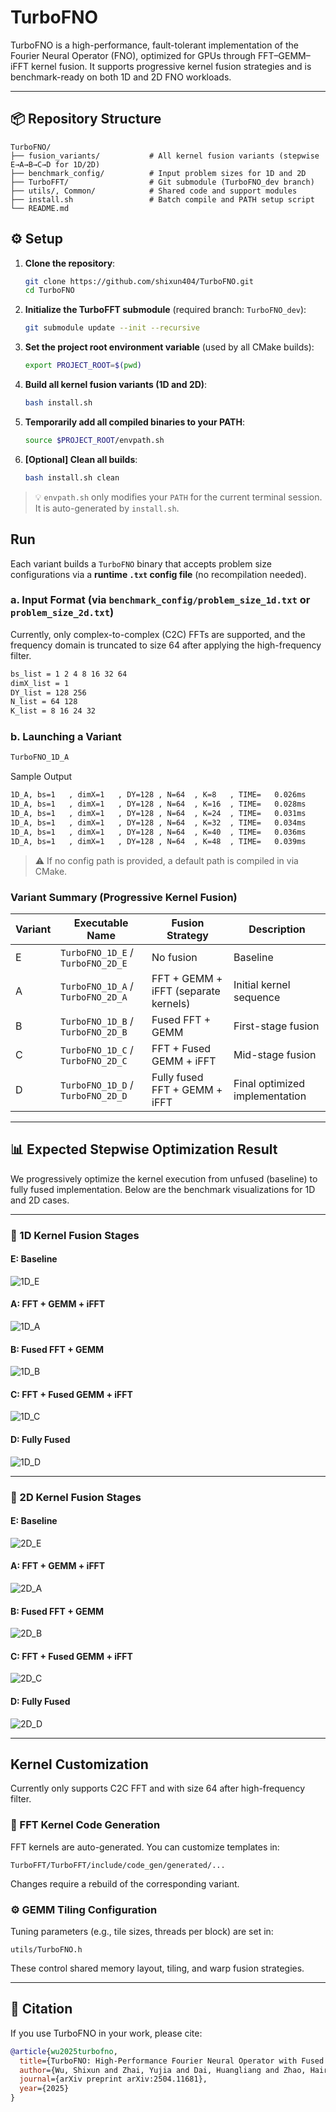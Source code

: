 # TurboFNO

TurboFNO is a high-performance, fault-tolerant implementation of the Fourier Neural Operator (FNO), optimized for GPUs through FFT–GEMM–iFFT kernel fusion. It supports progressive kernel fusion strategies and is benchmark-ready on both 1D and 2D FNO workloads.

---

## 📦 Repository Structure

```
TurboFNO/
├── fusion_variants/           # All kernel fusion variants (stepwise E→A→B→C→D for 1D/2D)
├── benchmark_config/          # Input problem sizes for 1D and 2D
├── TurboFFT/                  # Git submodule (TurboFNO_dev branch)
├── utils/, Common/            # Shared code and support modules
├── install.sh                 # Batch compile and PATH setup script
└── README.md
```

## ⚙️ Setup

1. **Clone the repository**:

   ```bash
   git clone https://github.com/shixun404/TurboFNO.git
   cd TurboFNO
   ```

2. **Initialize the TurboFFT submodule** (required branch: `TurboFNO_dev`):

   ```bash
   git submodule update --init --recursive
   ```

3. **Set the project root environment variable** (used by all CMake builds):

   ```bash
   export PROJECT_ROOT=$(pwd)
   ```

4. **Build all kernel fusion variants (1D and 2D)**:

   ```bash
   bash install.sh
   ```

5. **Temporarily add all compiled binaries to your PATH**:

   ```bash
   source $PROJECT_ROOT/envpath.sh
   ```

6. **\[Optional] Clean all builds**:

   ```bash
   bash install.sh clean
   ```

> 💡 `envpath.sh` only modifies your `PATH` for the current terminal session. It is auto-generated by `install.sh`.

## Run

Each variant builds a `TurboFNO` binary that accepts problem size configurations via a **runtime `.txt` config file** (no recompilation needed).

### a. Input Format (via `benchmark_config/problem_size_1d.txt` or `problem_size_2d.txt`)

Currently, only complex-to-complex (C2C) FFTs are supported, and the frequency domain is truncated to size 64 after applying the high-frequency filter.

```txt
bs_list = 1 2 4 8 16 32 64
dimX_list = 1
DY_list = 128 256
N_list = 64 128
K_list = 8 16 24 32
```

### b. Launching a Variant

```bash
TurboFNO_1D_A
```

Sample Output

```bash
1D_A, bs=1   , dimX=1   , DY=128 , N=64  , K=8   , TIME=   0.026ms
1D_A, bs=1   , dimX=1   , DY=128 , N=64  , K=16  , TIME=   0.028ms
1D_A, bs=1   , dimX=1   , DY=128 , N=64  , K=24  , TIME=   0.031ms
1D_A, bs=1   , dimX=1   , DY=128 , N=64  , K=32  , TIME=   0.034ms
1D_A, bs=1   , dimX=1   , DY=128 , N=64  , K=40  , TIME=   0.036ms
1D_A, bs=1   , dimX=1   , DY=128 , N=64  , K=48  , TIME=   0.039ms
```

> ⚠️ If no config path is provided, a default path is compiled in via CMake.


### Variant Summary (Progressive Kernel Fusion)

| Variant | Executable Name                   | Fusion Strategy                      | Description                    |
| ------- | --------------------------------- | ------------------------------------ | ------------------------------ |
| E       | `TurboFNO_1D_E` / `TurboFNO_2D_E` | No fusion                            | Baseline                       |
| A       | `TurboFNO_1D_A` / `TurboFNO_2D_A` | FFT + GEMM + iFFT (separate kernels) | Initial kernel sequence        |
| B       | `TurboFNO_1D_B` / `TurboFNO_2D_B` | Fused FFT + GEMM                     | First-stage fusion             |
| C       | `TurboFNO_1D_C` / `TurboFNO_2D_C` | FFT + Fused GEMM + iFFT              | Mid-stage fusion               |
| D       | `TurboFNO_1D_D` / `TurboFNO_2D_D` | Fully fused FFT + GEMM + iFFT        | Final optimized implementation |


---



## 📊 Expected Stepwise Optimization Result

We progressively optimize the kernel execution from unfused (baseline) to fully fused implementation.
Below are the benchmark visualizations for 1D and 2D cases.

---

### 🔷 1D Kernel Fusion Stages

#### E: Baseline
![1D_E](figs/1D_bar_E.png)

#### A: FFT + GEMM + iFFT
![1D_A](figs/1D_bar_A.png)

#### B: Fused FFT + GEMM
![1D_B](figs/1D_bar_B.png)

#### C: FFT + Fused GEMM + iFFT
![1D_C](figs/1D_bar_C.png)

#### D: Fully Fused
![1D_D](figs/1D_bar_D.png)

---

### 🔶 2D Kernel Fusion Stages

#### E: Baseline
![2D_E](figs/2D_bar_E.png)

#### A: FFT + GEMM + iFFT
![2D_A](figs/2D_bar_A.png)

#### B: Fused FFT + GEMM
![2D_B](figs/2D_bar_B.png)

#### C: FFT + Fused GEMM + iFFT
![2D_C](figs/2D_bar_C.png)

#### D: Fully Fused
![2D_D](figs/2D_bar_D.png)

---

## Kernel Customization

Currently only supports C2C FFT and with size 64 after high-frequency filter.

### 🧠 FFT Kernel Code Generation

FFT kernels are auto-generated. You can customize templates in:

```
TurboFFT/TurboFFT/include/code_gen/generated/...
```

Changes require a rebuild of the corresponding variant.

### ⚙️ GEMM Tiling Configuration

Tuning parameters (e.g., tile sizes, threads per block) are set in:

```
utils/TurboFNO.h
```

These control shared memory layout, tiling, and warp fusion strategies.

---


## 📖 Citation

If you use TurboFNO in your work, please cite:

```bibtex
@article{wu2025turbofno,
  title={TurboFNO: High-Performance Fourier Neural Operator with Fused FFT-GEMM-iFFT on GPU},
  author={Wu, Shixun and Zhai, Yujia and Dai, Huangliang and Zhao, Hairui and Zhu, Yue and Hu, Haiyang and Chen, Zizhong},
  journal={arXiv preprint arXiv:2504.11681},
  year={2025}
}
```

